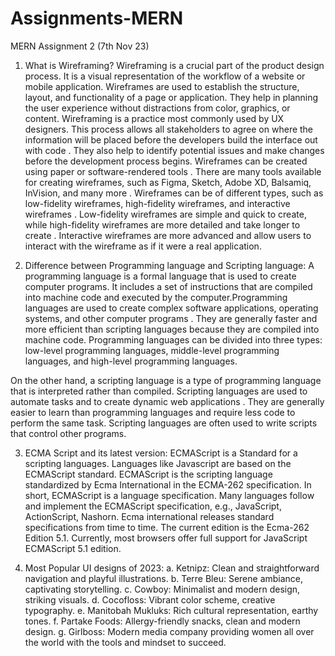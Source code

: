 # Assignments-MERN
MERN Assignment 2 (7th Nov 23)

1. What is Wireframing?
 Wireframing is a crucial part of the product design process. It is a visual representation of the workflow of a website or mobile application. Wireframes are used to establish the structure, layout, and functionality of a page or application. They help in planning the user experience without distractions from color, graphics, or content. Wireframing is a practice most commonly used by UX designers. This process allows all stakeholders to agree on where the information will be placed before the developers build the interface out with code . They also help to identify potential issues and make changes before the development process begins.
Wireframes can be created using paper or software-rendered tools . There are many tools available for creating wireframes, such as Figma, Sketch, Adobe XD, Balsamiq, InVision, and many more .
Wireframes can be of different types, such as low-fidelity wireframes, high-fidelity wireframes, and interactive wireframes . Low-fidelity wireframes are simple and quick to create, while high-fidelity wireframes are more detailed and take longer to create . Interactive wireframes are more advanced and allow users to interact with the wireframe as if it were a real application.

2. Difference between Programming language and Scripting language:
 A programming language is a formal language that is used to create computer programs. It includes a set of instructions that are compiled into machine code and executed by the computer.Programming languages are used to create complex software applications, operating systems, and other computer programs . They are generally faster and more efficient than scripting languages because they are compiled into machine code. Programming languages can be divided into three types: low-level programming languages, middle-level programming languages, and high-level programming languages.

On the other hand, a scripting language is a type of programming language that is interpreted rather than compiled. Scripting languages are used to automate tasks and to create dynamic web applications . They are generally easier to learn than programming languages and require less code to perform the same task. Scripting languages are often used to write scripts that control other programs.

3. ECMA Script and its latest version:
 ECMAScript is a Standard for a scripting languages. Languages like Javascript are based on the ECMAScript standard.  ECMAScript is the scripting language standardized by Ecma International in the ECMA-262 specification. In short, ECMAScript is a language specification. Many languages follow and implement the ECMAScript specification, e.g., JavaScript, ActionScript, Nashorn.
Ecma international releases standard specifications from time to time. The current edition is the Ecma-262 Edition 5.1. Currently, most browsers offer full support for JavaScript ECMAScript 5.1 edition.

4. Most Popular UI designs of 2023:
 a. Ketnipz: Clean and straightforward navigation and playful illustrations.
 b. Terre Bleu: Serene ambiance, captivating storytelling.
 c. Cowboy: Minimalist and modern design, striking visuals.
 d. Cocofloss: Vibrant color scheme, creative typography.
 e. Manitobah Mukluks: Rich cultural representation, earthy tones.
 f. Partake Foods: Allergy-friendly snacks, clean and modern design.
 g. Girlboss: Modern media company providing women all over the world with the tools and mindset to succeed.
   
 
 
